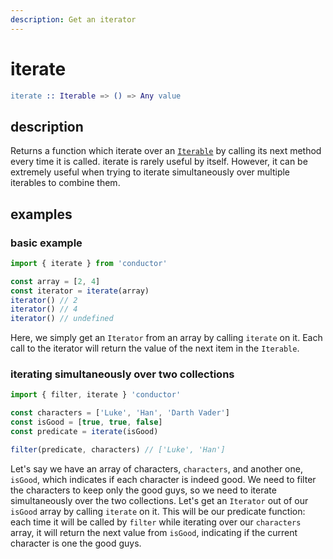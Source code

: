 ```yaml
---
description: Get an iterator
---
```


# iterate

```erlang
iterate :: Iterable => () => Any value
```

## description

Returns a function which iterate over an [`Iterable`](https://developer.mozilla.org/en-US/docs/Web/JavaScript/Reference/Iteration_protocols#The_iterator_protocol) by calling its next method every time it is called. iterate is rarely useful by itself. However, it can be extremely useful when trying to iterate simultaneously over multiple iterables to combine them.

## examples

### basic example

```javascript
import { iterate } from 'conductor'

const array = [2, 4]
const iterator = iterate(array)
iterator() // 2
iterator() // 4
iterator() // undefined
```

Here, we simply get an `Iterator` from an array by calling `iterate` on it. Each call to the iterator will return the value of the next item in the `Iterable`.

### iterating simultaneously over two collections

```javascript
import { filter, iterate } 'conductor'

const characters = ['Luke', 'Han', 'Darth Vader']
const isGood = [true, true, false]
const predicate = iterate(isGood)

filter(predicate, characters) // ['Luke', 'Han']
```

Let's say we have an array of characters, `characters`, and another one, `isGood`, which indicates if each character is indeed good. We need to filter the characters to keep only the good guys, so we need to iterate simultaneously over the two collections. Let's get an `Iterator` out of our `isGood` array by calling `iterate` on it. This will be our predicate function: each time it will be called by `filter` while iterating over our `characters` array, it will return the next value from `isGood`, indicating if the current character is one the good guys.
